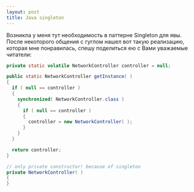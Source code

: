 ```yaml
---
layout: post
title: Java singleton
---
```


Возникла у меня тут необходимость в паттерне Singleton для явы. После некоторого общения с гуглом нашел вот такую реализацию, которая мне понравилась, спешу поделиться ею с Вами уважаемые читатели:

``` java
private static volatile NetworkController controller = null;

public static NetworkController getInstance( )
{
  if ( null == controller )
  {
    synchronized( NetworkController.class )
    {
      if ( null == controller )
      {
        controller = new NetworkController( );
      }
    }
  }

  return controller;
}

// only private constructor! because of singleton
private NetworkController( )
{
}
```
